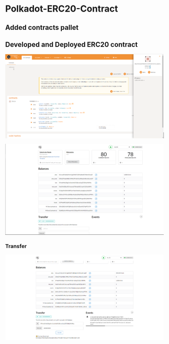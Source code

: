# Polkadot-ERC20-Contract

## Added contracts pallet

## Developed and Deployed ERC20 contract
![GitHub Logo](ContractDeployment.png)

![GitHub Logo](InitialBalances.png)

### Transfer

![GitHub Logo](Transfer.png)
 
